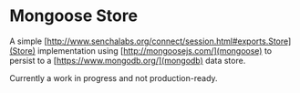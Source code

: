 
# Mongoose Store

A simple [http://www.senchalabs.org/connect/session.html#exports.Store](Store) implementation using
[http://mongoosejs.com/](mongoose) to persist to a [https://www.mongodb.org/](mongodb) data store.

Currently a work in progress and not production-ready.

